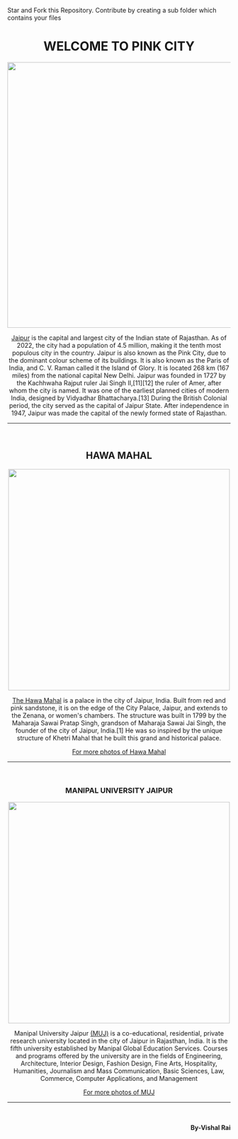 Star and Fork this Repository. Contribute by creating a sub folder which contains your files

<!DOCTYPE html>
<html>
<head>
	<title>Photo Sharing Webpage</title>
</head>
<body>
	<div align="center">
		<h1><strong>WELCOME TO PINK CITY</strong></h1>
	    <img src="https://th.bing.com/th/id/OIP.H4sE6k670XrDZz-0tSbcTwHaEj?pid=ImgDet&w=975&h=600&rs=1" width="600">
	    <p><a href="https://en.wikipedia.org/wiki/Jaipur">Jaipur</a> is the capital and largest city of the Indian state of Rajasthan. As of 2022, the city had a population of 4.5 million, making it the tenth most populous city in the country. Jaipur is also known as the Pink City, due to the dominant colour scheme of its buildings. It is also known as the Paris of India, and C. V. Raman called it the Island of Glory. It is located 268 km (167 miles) from the national capital New Delhi. Jaipur was founded in 1727 by the Kachhwaha Rajput ruler Jai Singh II,[11][12] the ruler of Amer, after whom the city is named. It was one of the earliest planned cities of modern India, designed by Vidyadhar Bhattacharya.[13] During the British Colonial period, the city served as the capital of Jaipur State. After independence in 1947, Jaipur was made the capital of the newly formed state of Rajasthan.</p>
    </div>
    <hr>
    <br>
    <div align="center">
    	<h2><strong>HAWA MAHAL</strong></h2>
    	<img src="https://3.bp.blogspot.com/-NMAsmUbM64s/WorK2743xLI/AAAAAAAAAq8/PLVm4okU-VoL2PYylY36ie1WHh9--FqIwCLcBGAs/s1600/Publication2.jpg" width="500">
    	<p><a href="https://en.wikipedia.org/wiki/Hawa_Mahal">The Hawa Mahal</a> is a palace in the city of Jaipur, India. Built from red and pink sandstone, it is on the edge of the City Palace, Jaipur, and extends to the Zenana, or women's chambers.
    	The structure was built in 1799 by the Maharaja Sawai Pratap Singh, grandson of Maharaja Sawai Jai Singh, the founder of the city of Jaipur, India.[1] He was so inspired by the unique structure of Khetri Mahal that he built this grand and historical palace.</p>
    	<a href="file:///C:/Users/VISHAL%20RAI/Desktop/hawa%20mahal.html">For more photos of Hawa Mahal</a>
    </div>
    <hr>
    <br>
    <div align="center">
    	<h3><strong>MANIPAL UNIVERSITY JAIPUR</strong></h3>
    	<img src="https://i0.wp.com/www.jaipurcityblog.com/wp-content/uploads/2016/04/20469616173_b0e6cdbce1_h.jpg"  length="500" width="500">
    	<p>Manipal University Jaipur <a href="https://en.wikipedia.org/wiki/Manipal_University_Jaipur">(MUJ)</a> is a co-educational, residential, private research university located in the city of Jaipur in Rajasthan, India. It is the fifth university established by Manipal Global Education Services. Courses and programs offered by the university are in the fields of Engineering, Architecture, Interior Design, Fashion Design, Fine Arts, Hospitality, Humanities, Journalism and Mass Communication, Basic Sciences, Law, Commerce, Computer Applications, and Management</p>
    	<a href="file:///C:/Users/VISHAL%20RAI/Desktop/MUJ.HTML">For more photos of MUJ</a>
    </div>
    <hr>
    <br><br>
    <footer align="Right"><strong>By-Vishal Rai</strong></footer>
</body>
</html>

